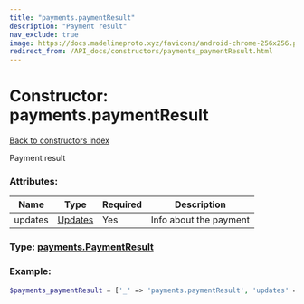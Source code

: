 ```yaml
---
title: "payments.paymentResult"
description: "Payment result"
nav_exclude: true
image: https://docs.madelineproto.xyz/favicons/android-chrome-256x256.png
redirect_from: /API_docs/constructors/payments_paymentResult.html
---
```

# Constructor: payments.paymentResult  
[Back to constructors index](index.md)



Payment result

### Attributes:

| Name     |    Type       | Required | Description |
|----------|---------------|----------|-------------|
|updates|[Updates](../types/Updates.md) | Yes|Info about the payment|



### Type: [payments.PaymentResult](../types/payments.PaymentResult.md)


### Example:

```php
$payments_paymentResult = ['_' => 'payments.paymentResult', 'updates' => Updates];
```  
